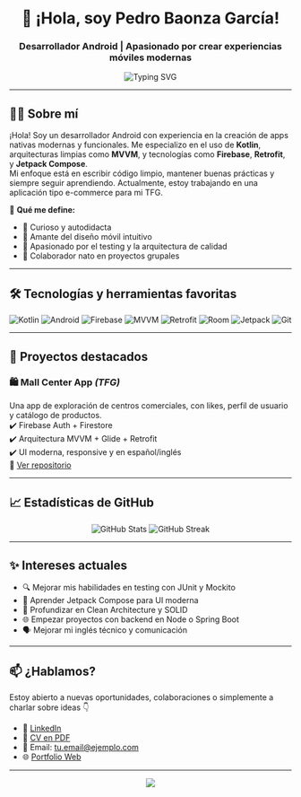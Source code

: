 <!-- Encabezado con animación y presentación -->
<h1 align="center">👋 ¡Hola, soy Pedro Baonza García!</h1>
<h3 align="center">Desarrollador Android | Apasionado por crear experiencias móviles modernas</h3>

<p align="center">
  <img src="https://readme-typing-svg.demolab.com?font=Fira+Code&duration=3000&pause=1000&center=true&vCenter=true&width=435&lines=Desarrollador+Android+%7C+Kotlin+%7C+MVVM;Apasionado+por+la+tecnolog%C3%ADa+y+el+dise%C3%B1o;En+b%C3%BAsqueda+de+nuevas+oportunidades" alt="Typing SVG" />
</p>

---

## 👨‍💻 Sobre mí

¡Hola! Soy un desarrollador Android con experiencia en la creación de apps nativas modernas y funcionales. Me especializo en el uso de **Kotlin**, arquitecturas limpias como **MVVM**, y tecnologías como **Firebase**, **Retrofit**, y **Jetpack Compose**.  
Mi enfoque está en escribir código limpio, mantener buenas prácticas y siempre seguir aprendiendo. Actualmente, estoy trabajando en una aplicación tipo e-commerce para mi TFG.

🧩 **Qué me define:**
- 🧠 Curioso y autodidacta
- 📱 Amante del diseño móvil intuitivo
- 🧪 Apasionado por el testing y la arquitectura de calidad
- 🤝 Colaborador nato en proyectos grupales

---

## 🛠️ Tecnologías y herramientas favoritas

<div align="center">
  
![Kotlin](https://img.shields.io/badge/Kotlin-7F52FF?style=for-the-badge&logo=kotlin&logoColor=white)
![Android](https://img.shields.io/badge/Android-3DDC84?style=for-the-badge&logo=android&logoColor=white)
![Firebase](https://img.shields.io/badge/Firebase-ffca28?style=for-the-badge&logo=firebase&logoColor=black)
![MVVM](https://img.shields.io/badge/MVVM-0066FF?style=for-the-badge&logo=architecture&logoColor=white)
![Retrofit](https://img.shields.io/badge/Retrofit-000000?style=for-the-badge)
![Room](https://img.shields.io/badge/Room-8B0000?style=for-the-badge)
![Jetpack](https://img.shields.io/badge/Jetpack-4285F4?style=for-the-badge)
![Git](https://img.shields.io/badge/Git-F05032?style=for-the-badge&logo=git&logoColor=white)

</div>

---

## 📱 Proyectos destacados

### 🛍️ Mall Center App *(TFG)*
Una app de exploración de centros comerciales, con likes, perfil de usuario y catálogo de productos.  
✔️ Firebase Auth + Firestore  
✔️ Arquitectura MVVM + Glide + Retrofit  
✔️ UI moderna, responsive y en español/inglés  
🔗 [Ver repositorio](https://github.com/tu-usuario/shoppingmall-app](https://gitlab.com/pedrobaonza0115/tfg-mallcenter_2025))

---

## 📈 Estadísticas de GitHub

<p align="center">
  <img src="https://github-readme-stats.vercel.app/api?username=tu-usuario&show_icons=true&theme=tokyonight&count_private=true&hide_border=true" alt="GitHub Stats" />
  <img src="https://github-readme-streak-stats.herokuapp.com?user=tu-usuario&theme=tokyonight&hide_border=true&date_format=M%20j%5B%2C%20Y%5D" alt="GitHub Streak"/>
</p>

---

## ✨ Intereses actuales

- 🔍 Mejorar mis habilidades en testing con JUnit y Mockito  
- 🎨 Aprender Jetpack Compose para UI moderna  
- 🧼 Profundizar en Clean Architecture y SOLID  
- 🌐 Empezar proyectos con backend en Node o Spring Boot  
- 🗣️ Mejorar mi inglés técnico y comunicación

---

## 📫 ¿Hablamos?

Estoy abierto a nuevas oportunidades, colaboraciones o simplemente a charlar sobre ideas 👇

- 💼 [LinkedIn](https://linkedin.com/in/tuusuario)
- 📄 [CV en PDF](https://link-a-tu-cv.com)
- 📧 Email: tu.email@ejemplo.com
- 🌐 [Portfolio Web](https://mi-portfolio.vercel.app)

---

<p align="center">
  <img src="https://capsule-render.vercel.app/api?type=waving&color=0:3DDC84,100:7F52FF&height=120&section=footer"/>
</p>
